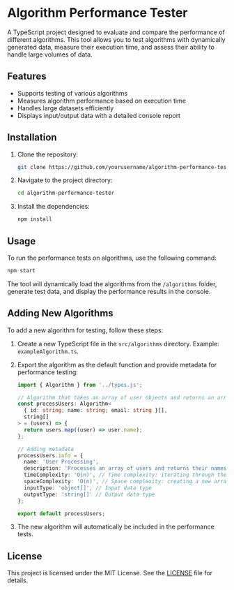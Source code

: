 # Algorithm Performance Tester

A TypeScript project designed to evaluate and compare the performance of different algorithms. This tool allows you to test algorithms with dynamically generated data, measure their execution time, and assess their ability to handle large volumes of data.

## Features

- Supports testing of various algorithms
- Measures algorithm performance based on execution time
- Handles large datasets efficiently
- Displays input/output data with a detailed console report

## Installation

1. Clone the repository:
    ```bash
    git clone https://github.com/yourusername/algorithm-performance-tester.git
    ```

2. Navigate to the project directory:
    ```bash
    cd algorithm-performance-tester
    ```

3. Install the dependencies:
    ```bash
    npm install
    ```

## Usage

To run the performance tests on algorithms, use the following command:

```bash
npm start
```

The tool will dynamically load the algorithms from the `/algorithms` folder, generate test data, and display the performance results in the console.

## Adding New Algorithms

To add a new algorithm for testing, follow these steps:

1. Create a new TypeScript file in the `src/algorithms` directory. Example: `exampleAlgorithm.ts`.

2. Export the algorithm as the default function and provide metadata for performance testing:

    ```typescript
    import { Algorithm } from '../types.js';

    // Algorithm that takes an array of user objects and returns an array of user names
    const processUsers: Algorithm<
      { id: string; name: string; email: string }[],
      string[]
    > = (users) => {
      return users.map((user) => user.name);
    };

    // Adding metadata
    processUsers.info = {
      name: 'User Processing',
      description: 'Processes an array of users and returns their names.',
      timeComplexity: 'O(n)', // Time complexity: iterating through the array
      spaceComplexity: 'O(n)', // Space complexity: creating a new array of names
      inputType: 'object[]', // Input data type
      outputType: 'string[]' // Output data type
    };

    export default processUsers;

    ```

3. The new algorithm will automatically be included in the performance tests.

## License

This project is licensed under the MIT License. See the [LICENSE](./LICENSE.md) file for details.
